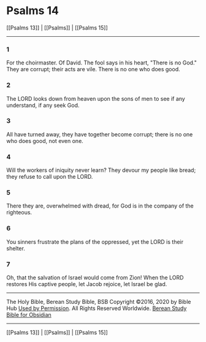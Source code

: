 # Psalms 14

[[Psalms 13]] | [[Psalms]] | [[Psalms 15]]

---

### 1
For the choirmaster. Of David. The fool says in his heart, "There is no God." They are corrupt; their acts are vile. There is no one who does good.

### 2
The LORD looks down from heaven upon the sons of men to see if any understand, if any seek God.

### 3
All have turned away, they have together become corrupt; there is no one who does good, not even one.

### 4
Will the workers of iniquity never learn? They devour my people like bread; they refuse to call upon the LORD.

### 5
There they are, overwhelmed with dread, for God is in the company of the righteous.

### 6
You sinners frustrate the plans of the oppressed, yet the LORD is their shelter.

### 7
Oh, that the salvation of Israel would come from Zion! When the LORD restores His captive people, let Jacob rejoice, let Israel be glad.

---

The Holy Bible, Berean Study Bible, BSB
Copyright ©2016, 2020 by Bible Hub
[Used by Permission](https://berean.bible/terms.htm). All Rights Reserved Worldwide.
[Berean Study Bible for Obsidian](https://github.com/gapmiss/berean-study-bible-for-obsidian)

---

[[Psalms 13]] | [[Psalms]] | [[Psalms 15]]

